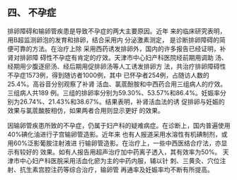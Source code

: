 ##  四、 不孕症

  排卵障碍和输卵管疾患是导致不孕症的两大主要原因。近年 来的临床研究表明，用B超监测卵泡的发育和排卵，结合采用内 分泌激素测定， 是诊断排卵障碍的简便可靠的方法。在治疗上除 采用西药诱发排卵外，国内的许多报告已经证明，补肾对排卵障  碍性不孕症有肯定的疗效。天津市中心妇产科医院经前期用调助 汤、经期用少腹逐瘀汤、经后期用促排卵汤等人工诱发排卵方 法，共治疗排卵障碍性不孕症1573例，得到随访者1000例，其中 已怀孕者254例，占随访人数的25.4%。高谷音分别观察了补肾 活血、氯菧酚胺和中西药合用三组病人的疗效。三组病人共189  例。三组的排卵率分别为59.30%、53.57%和86.4%。妊娠率分 别为26.74%、21.43%和38.67%。结果表明，补肾活血法的诱 促排卵与妊娠的效果与氯菧酸胺相仿，如果两者合用则显示更好  的效果。

  因输卵管疾患所致的不孕症，仍属于妇产科的疑难病症。在诊断上，国内普遍使用40%碘化油进行子宫输卵管造影。近年来 也有人报道采用水溶性有机碘制剂，或用60%泛影葡胺注射液进 行输卵管造影。在治疗上，一些中西医结合疗法，亦显示有较好的 效果。如有人报告用超声治疗加中药离子透入，其有效率为50%。 天津市中心妇产科医脘采用活血化瘀为主的中药内服，辅以针 刺、三黄灸、穴位注射、抗生素宫腔注药等综合治疗，输卵管  再通率及妊娠率均不断有所提高。 

